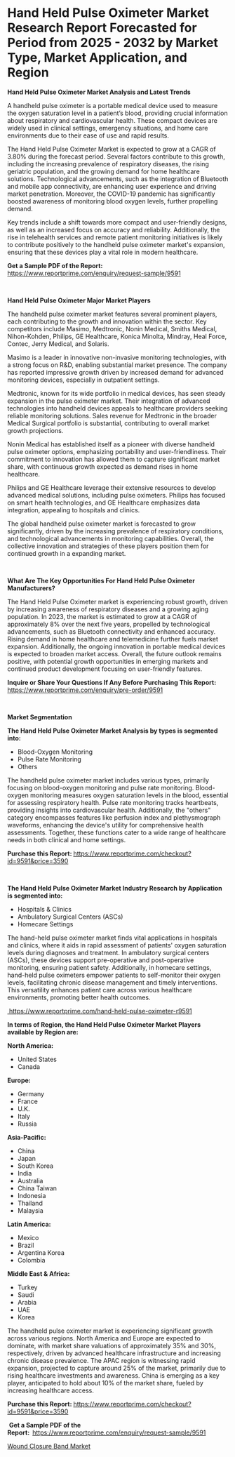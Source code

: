<p><h1>Hand Held Pulse Oximeter Market Research Report Forecasted for Period from 2025 -  2032 by Market Type, Market Application, and Region</h1></p><p><strong>Hand Held Pulse Oximeter Market Analysis and Latest Trends</strong></p>
<p><p>A handheld pulse oximeter is a portable medical device used to measure the oxygen saturation level in a patient’s blood, providing crucial information about respiratory and cardiovascular health. These compact devices are widely used in clinical settings, emergency situations, and home care environments due to their ease of use and rapid results.</p><p>The Hand Held Pulse Oximeter Market is expected to grow at a CAGR of 3.80% during the forecast period. Several factors contribute to this growth, including the increasing prevalence of respiratory diseases, the rising geriatric population, and the growing demand for home healthcare solutions. Technological advancements, such as the integration of Bluetooth and mobile app connectivity, are enhancing user experience and driving market penetration. Moreover, the COVID-19 pandemic has significantly boosted awareness of monitoring blood oxygen levels, further propelling demand.</p><p>Key trends include a shift towards more compact and user-friendly designs, as well as an increased focus on accuracy and reliability. Additionally, the rise in telehealth services and remote patient monitoring initiatives is likely to contribute positively to the handheld pulse oximeter market's expansion, ensuring that these devices play a vital role in modern healthcare.</p></p>
<p><strong>Get a Sample PDF of the Report:&nbsp;</strong> <a href="https://www.reportprime.com/enquiry/request-sample/9591?utm_campaign=2810&utm_medium=2&utm_source=Github&utm_content=ia&utm_term=20032025&utm_id=hand-held-pulse-oximeter">https://www.reportprime.com/enquiry/request-sample/9591</a></p>
<p>&nbsp;</p>
<p><strong>Hand Held Pulse Oximeter Major Market Players</strong></p>
<p><p>The handheld pulse oximeter market features several prominent players, each contributing to the growth and innovation within the sector. Key competitors include Masimo, Medtronic, Nonin Medical, Smiths Medical, Nihon-Kohden, Philips, GE Healthcare, Konica Minolta, Mindray, Heal Force, Contec, Jerry Medical, and Solaris.</p><p>Masimo is a leader in innovative non-invasive monitoring technologies, with a strong focus on R&D, enabling substantial market presence. The company has reported impressive growth driven by increased demand for advanced monitoring devices, especially in outpatient settings.</p><p>Medtronic, known for its wide portfolio in medical devices, has seen steady expansion in the pulse oximeter market. Their integration of advanced technologies into handheld devices appeals to healthcare providers seeking reliable monitoring solutions. Sales revenue for Medtronic in the broader Medical Surgical portfolio is substantial, contributing to overall market growth projections.</p><p>Nonin Medical has established itself as a pioneer with diverse handheld pulse oximeter options, emphasizing portability and user-friendliness. Their commitment to innovation has allowed them to capture significant market share, with continuous growth expected as demand rises in home healthcare.</p><p>Philips and GE Healthcare leverage their extensive resources to develop advanced medical solutions, including pulse oximeters. Philips has focused on smart health technologies, and GE Healthcare emphasizes data integration, appealing to hospitals and clinics.</p><p>The global handheld pulse oximeter market is forecasted to grow significantly, driven by the increasing prevalence of respiratory conditions, and technological advancements in monitoring capabilities. Overall, the collective innovation and strategies of these players position them for continued growth in a expanding market.</p></p>
<p>&nbsp;</p>
<p><strong>What Are The Key Opportunities For Hand Held Pulse Oximeter Manufacturers?</strong></p>
<p><p>The Hand Held Pulse Oximeter market is experiencing robust growth, driven by increasing awareness of respiratory diseases and a growing aging population. In 2023, the market is estimated to grow at a CAGR of approximately 8% over the next five years, propelled by technological advancements, such as Bluetooth connectivity and enhanced accuracy. Rising demand in home healthcare and telemedicine further fuels market expansion. Additionally, the ongoing innovation in portable medical devices is expected to broaden market access. Overall, the future outlook remains positive, with potential growth opportunities in emerging markets and continued product development focusing on user-friendly features.</p></p>
<p><strong>Inquire or Share Your Questions If Any Before Purchasing This Report:</strong> <a href="https://www.reportprime.com/enquiry/pre-order/9591?utm_campaign=2810&utm_medium=2&utm_source=Github&utm_content=ia&utm_term=20032025&utm_id=hand-held-pulse-oximeter">https://www.reportprime.com/enquiry/pre-order/9591</a></p>
<p>&nbsp;</p>
<p><strong>Market Segmentation</strong></p>
<p><strong>The Hand Held Pulse Oximeter Market Analysis by types is segmented into:</strong></p>
<p><ul><li>Blood-Oxygen Monitoring</li><li>Pulse Rate Monitoring</li><li>Others</li></ul></p>
<p><p>The handheld pulse oximeter market includes various types, primarily focusing on blood-oxygen monitoring and pulse rate monitoring. Blood-oxygen monitoring measures oxygen saturation levels in the blood, essential for assessing respiratory health. Pulse rate monitoring tracks heartbeats, providing insights into cardiovascular health. Additionally, the "others" category encompasses features like perfusion index and plethysmograph waveforms, enhancing the device's utility for comprehensive health assessments. Together, these functions cater to a wide range of healthcare needs in both clinical and home settings.</p></p>
<p><strong>Purchase this Report:&nbsp;</strong><a href="https://www.reportprime.com/checkout?id=9591&price=3590&utm_campaign=2810&utm_medium=2&utm_source=Github&utm_content=ia&utm_term=20032025&utm_id=hand-held-pulse-oximeter">https://www.reportprime.com/checkout?id=9591&price=3590</a></p>
<p>&nbsp;</p>
<p><strong>The Hand Held Pulse Oximeter Market Industry Research by Application is segmented into:</strong></p>
<p><ul><li>Hospitals & Clinics</li><li>Ambulatory Surgical Centers (ASCs)</li><li>Homecare Settings</li></ul></p>
<p><p>The hand-held pulse oximeter market finds vital applications in hospitals and clinics, where it aids in rapid assessment of patients' oxygen saturation levels during diagnoses and treatment. In ambulatory surgical centers (ASCs), these devices support pre-operative and post-operative monitoring, ensuring patient safety. Additionally, in homecare settings, hand-held pulse oximeters empower patients to self-monitor their oxygen levels, facilitating chronic disease management and timely interventions. This versatility enhances patient care across various healthcare environments, promoting better health outcomes.</p></p>
<p><a href="https://www.reportprime.com/hand-held-pulse-oximeter-r9591?utm_campaign=2810&utm_medium=2&utm_source=Github&utm_content=ia&utm_term=20032025&utm_id=hand-held-pulse-oximeter">&nbsp;https://www.reportprime.com/hand-held-pulse-oximeter-r9591</a></p>
<p><strong>In terms of Region, the Hand Held Pulse Oximeter Market Players available by Region are:</strong></p>
<p>
    <p> <strong> North America: </strong>
        <ul>
            <li>United States</li>
            <li>Canada</li>
        </ul>
        </p> 
    <p> <strong> Europe: </strong>
        <ul>
            <li>Germany</li>
            <li>France</li>
            <li>U.K.</li>
            <li>Italy</li>
            <li>Russia</li>
        </ul>
        </p> 
    <p> <strong> Asia-Pacific: </strong>
        <ul>
            <li>China</li>
            <li>Japan</li>
            <li>South Korea</li>
            <li>India</li>
            <li>Australia</li>
            <li>China Taiwan</li>
            <li>Indonesia</li>
            <li>Thailand</li>
            <li>Malaysia</li>
        </ul>
        </p> 
    <p> <strong> Latin America: </strong>
        <ul>
            <li>Mexico</li>
            <li>Brazil</li>
            <li>Argentina Korea</li>
            <li>Colombia</li>
        </ul>
        </p> 
    <p> <strong> Middle East & Africa: </strong>
        <ul>
            <li>Turkey</li>
            <li>Saudi</li>
            <li>Arabia</li>
            <li>UAE</li>
            <li>Korea</li>
        </ul>
    </p>
    </p>
<p><p>The handheld pulse oximeter market is experiencing significant growth across various regions. North America and Europe are expected to dominate, with market share valuations of approximately 35% and 30%, respectively, driven by advanced healthcare infrastructure and increasing chronic disease prevalence. The APAC region is witnessing rapid expansion, projected to capture around 25% of the market, primarily due to rising healthcare investments and awareness. China is emerging as a key player, anticipated to hold about 10% of the market share, fueled by increasing healthcare access.</p></p>
<p><strong>Purchase this Report: </strong><a href="https://www.reportprime.com/checkout?id=9591&price=3590&utm_campaign=2810&utm_medium=2&utm_source=Github&utm_content=ia&utm_term=20032025&utm_id=hand-held-pulse-oximeter">https://www.reportprime.com/checkout?id=9591&price=3590</a></p>
<p>&nbsp;<strong>Get a Sample PDF of the Report:&nbsp;&nbsp;</strong><a href="https://www.reportprime.com/enquiry/request-sample/9591?utm_campaign=2810&utm_medium=2&utm_source=Github&utm_content=ia&utm_term=20032025&utm_id=hand-held-pulse-oximeter">https://www.reportprime.com/enquiry/request-sample/9591</a></p>
<p><strong></strong></p>
<p><p><a href="https://github.com/mathastilley812967/Market-Research-Report-List-1/blob/main/wound-closure-band-market.md?utm_campaign=2810&utm_medium=2&utm_source=Github&utm_content=ia&utm_term=20032025&utm_id=hand-held-pulse-oximeter">Wound Closure Band Market</a></p></p>